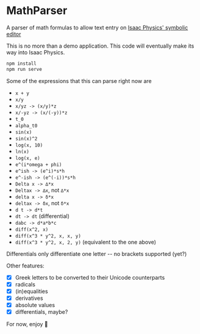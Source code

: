 # MathParser

A parser of math formulas to allow text entry on [Isaac Physics' symbolic editor](https://isaacphysics.org/equality)

This is no more than a demo application. This code will eventually make its way into Isaac Physics.

```bash
npm install
npm run serve
```

Some of the expressions that this can parse right now are

- `x + y`
- `x/y`
- `x/yz -> (x/y)*z`
- `x/-yz -> (x/(-y))*z`
- `t_0`
- `alpha_t0`
- `sin(x)`
- `sin(x)^2`
- `log(x, 10)`
- `ln(x)`
- `log(x, e)`
- `e^(i*omega + phi)`
- `e^ish -> (e^i)*s*h`
- `e^-ish -> (e^(-i))*s*h`
- `Delta x -> ∆*x`
- `Deltax -> ∆x`, not `∆*x`
- `delta x -> δ*x`
- `deltax -> δx`, not `δ*x`
- `d t -> d*t`
- `dt -> dt` (differential)
- `dabc -> d*a*b*c`
- `diff(x^2, x)`
- `diff(x^3 * y^2, x, x, y)`
- `diff(x^3 * y^2, x, 2, y)` (equivalent to the one above)

Differentials only differentiate one letter -- no brackets supported (yet?)

Other features:

- [x] Greek letters to be converted to their Unicode counterparts
- [x] radicals
- [x] (in)equalities
- [x] derivatives
- [x] absolute values
- [x] differentials, maybe?

For now, enjoy 🙂
